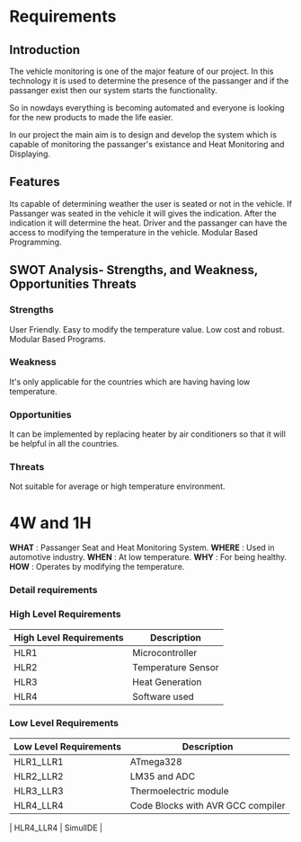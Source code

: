 # **Requirements**
## Introduction
The vehicle monitoring is one of the major feature of our project.
In this technology it is used to determine the presence of the passanger
and if the passanger exist then our system starts the functionality.

So in nowdays everything is becoming automated and everyone is looking for the new 
products to made the life easier.

In our project the main aim is to design and develop the system which is capable of 
monitoring the passanger's existance and Heat Monitoring and Displaying.

## Features
 Its capable of determining weather the user is seated or not in the vehicle.
 If Passanger was seated in the vehicle it will gives the indication.
 After the indication it will determine the heat.
 Driver and the passanger can have the access to modifying the temperature in the vehicle.
 Modular Based Programming.

## SWOT Analysis- Strengths, and Weakness, Opportunities Threats
### Strengths
 User Friendly.
 Easy to modify the temperature value.
 Low cost and robust.
 Modular Based Programs.

### Weakness
 It's only applicable for the countries which are having having low temperature.

### Opportunities
 It can be implemented by replacing heater by air conditioners so that it will be helpful in all the countries.

### Threats
 Not suitable for average or high temperature environment.
 

# **4W and 1H**
 **WHAT** : Passanger Seat and Heat Monitoring System.
 **WHERE** : Used in automotive industry.
 **WHEN** : At low temperature.
 **WHY** : For being healthy.
 **HOW** : Operates by modifying the temperature.
### Detail requirements
### High Level Requirements
| High Level Requirements      | Description |
| ----------- | ----------- |
| HLR1      | Microcontroller   |
| HLR2   | Temperature Sensor|
| HLR3   | Heat Generation|
 | HLR4    | Software used|
### Low Level Requirements
| Low Level Requirements      | Description |
| ----------- | ----------- |
| HLR1_LLR1   | ATmega328     |
| HLR2_LLR2   | LM35 and ADC|
| HLR3_LLR3   | Thermoelectric module|
| HLR4_LLR4   | Code Blocks with AVR GCC compiler |

| HLR4_LLR4     |    SimulIDE    |

